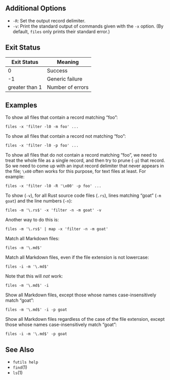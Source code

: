 ## Additional Options

* `-R`: Set the output record delimiter.
* `-v`: Print the standard output of commands given with the `-x` option. (By
  default, `files` only prints their standard error.)

## Exit Status

| Exit Status    | Meaning            |
|----------------|--------------------|
|              0 | Success            |
|             -1 | Generic failure    |
| greater than 1 | Number of errors   |

## Examples

To show all files that contain a record matching “foo”:

```
files -x 'filter -l0 -m foo' ...
```

To show all files that contain a record not matching “foo”:

```
files -x 'filter -l0 -p foo' ...
```

To show all files that do not contain a record matching “foo”, we need to treat
the whole file as a single record, and then try to prune (`-p`) that record. So
we need to come up with an input record delimiter that never appears in the
file; `\x00` often works for this purpose, for text files at least. For example:

```
files -x 'filter -l0 -R '\x00' -p foo' ...
```

To show (`-v`), for all Rust source code files (`.rs`), lines matching “goat”
(`-m goat`) and the line numbers (`-n`):

```
files -m '\.rs$' -x 'filter -n -m goat' -v
```

Another way to do this is:

```
files -m '\.rs$' | map -x 'filter -n -m goat'
```

Match all Markdown files:

```
files -m '\.md$'
```

Match all Markdown files, even if the file extension is not lowercase:

```
files -i -m '\.md$'
```

Note that this will *not* work:

```
files -m '\.md$' -i
```

Show all Markdown files, except those whose names case-insensitively match
“goat”:

```
files -m '\.md$' -i -p goat
```

Show all Markdown files regardless of the case of the file extension, except
those whose names case-insensitively match “goat”:

```
files -i -m '\.md$' -p goat
```

## See Also

* `futils help`
* `find`(1)
* `ls`(1)
